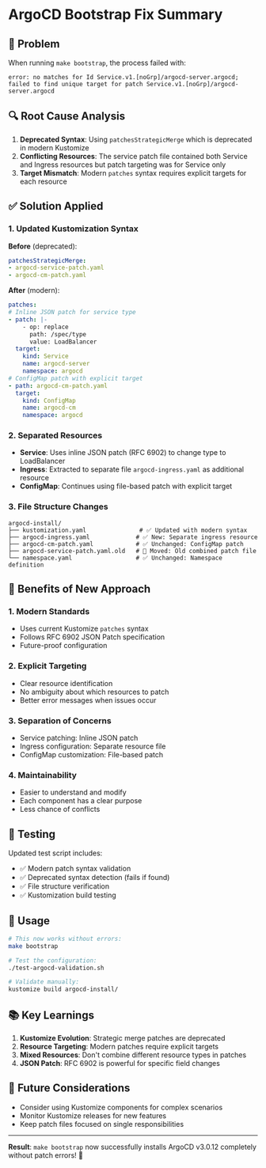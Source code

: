 # ArgoCD Bootstrap Fix Summary

## 🚨 Problem
When running `make bootstrap`, the process failed with:
```
error: no matches for Id Service.v1.[noGrp]/argocd-server.argocd; failed to find unique target for patch Service.v1.[noGrp]/argocd-server.argocd
```

## 🔍 Root Cause Analysis
1. **Deprecated Syntax**: Using `patchesStrategicMerge` which is deprecated in modern Kustomize
2. **Conflicting Resources**: The service patch file contained both Service and Ingress resources but patch targeting was for Service only
3. **Target Mismatch**: Modern `patches` syntax requires explicit targets for each resource

## ✅ Solution Applied

### 1. Updated Kustomization Syntax
**Before** (deprecated):
```yaml
patchesStrategicMerge:
- argocd-service-patch.yaml
- argocd-cm-patch.yaml
```

**After** (modern):
```yaml
patches:
# Inline JSON patch for service type
- patch: |-
    - op: replace
      path: /spec/type
      value: LoadBalancer
  target:
    kind: Service
    name: argocd-server
    namespace: argocd
# ConfigMap patch with explicit target
- path: argocd-cm-patch.yaml
  target:
    kind: ConfigMap
    name: argocd-cm
    namespace: argocd
```

### 2. Separated Resources
- **Service**: Uses inline JSON patch (RFC 6902) to change type to LoadBalancer
- **Ingress**: Extracted to separate file `argocd-ingress.yaml` as additional resource
- **ConfigMap**: Continues using file-based patch with explicit target

### 3. File Structure Changes
```
argocd-install/
├── kustomization.yaml               # ✅ Updated with modern syntax
├── argocd-ingress.yaml             # ✅ New: Separate ingress resource
├── argocd-cm-patch.yaml            # ✅ Unchanged: ConfigMap patch
├── argocd-service-patch.yaml.old   # 📁 Moved: Old combined patch file
└── namespace.yaml                  # ✅ Unchanged: Namespace definition
```

## 🎯 Benefits of New Approach

### 1. **Modern Standards**
- Uses current Kustomize `patches` syntax
- Follows RFC 6902 JSON Patch specification
- Future-proof configuration

### 2. **Explicit Targeting**
- Clear resource identification
- No ambiguity about which resources to patch
- Better error messages when issues occur

### 3. **Separation of Concerns**
- Service patching: Inline JSON patch
- Ingress configuration: Separate resource file  
- ConfigMap customization: File-based patch

### 4. **Maintainability**
- Easier to understand and modify
- Each component has a clear purpose
- Less chance of conflicts

## 🧪 Testing
Updated test script includes:
- ✅ Modern patch syntax validation
- ✅ Deprecated syntax detection (fails if found)
- ✅ File structure verification
- ✅ Kustomization build testing

## 🚀 Usage
```bash
# This now works without errors:
make bootstrap

# Test the configuration:
./test-argocd-validation.sh

# Validate manually:
kustomize build argocd-install/
```

## 📚 Key Learnings
1. **Kustomize Evolution**: Strategic merge patches are deprecated
2. **Resource Targeting**: Modern patches require explicit targets
3. **Mixed Resources**: Don't combine different resource types in patches
4. **JSON Patch**: RFC 6902 is powerful for specific field changes

## 🔮 Future Considerations
- Consider using Kustomize components for complex scenarios
- Monitor Kustomize releases for new features
- Keep patch files focused on single responsibilities

---

**Result**: `make bootstrap` now successfully installs ArgoCD v3.0.12 completely without patch errors! 🎉
